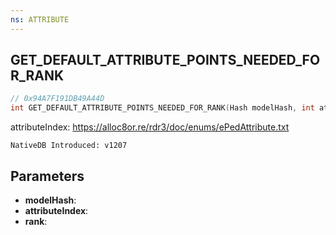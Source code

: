 ```yaml
---
ns: ATTRIBUTE
---
```

## GET_DEFAULT_ATTRIBUTE_POINTS_NEEDED_FOR_RANK

```c
// 0x94A7F191DB49A44D
int GET_DEFAULT_ATTRIBUTE_POINTS_NEEDED_FOR_RANK(Hash modelHash, int attributeIndex, int rank);
```

attributeIndex: https://alloc8or.re/rdr3/doc/enums/ePedAttribute.txt

```
NativeDB Introduced: v1207
```

## Parameters
* **modelHash**:
* **attributeIndex**:
* **rank**:
